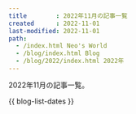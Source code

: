 ```yaml
---
title        : 2022年11月の記事一覧
created      : 2022-11-01
last-modified: 2022-11-01
path:
  - /index.html Neo's World
  - /blog/index.html Blog
  - /blog/2022/index.html 2022年
---
```


2022年11月の記事一覧。

{{ blog-list-dates }}
